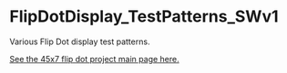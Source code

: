 # FlipDotDisplay_TestPatterns_SWv1
Various Flip Dot display test patterns.

[See the 45x7 flip dot project main page here.](https://github.com/hshutan/45x7-flipdot-controller)
